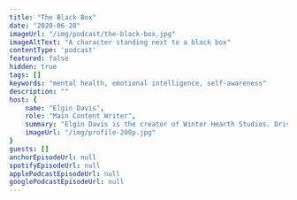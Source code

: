 ```yaml
---
title: "The Black Box"
date: "2020-06-28"
imageUrl: "/img/podcast/the-black-box.jpg"
imageAltText: "A character standing next to a black box"
contentType: 'podcast'
featured: false
hidden: true
tags: []
keywords: "mental health, emotional intelligence, self-awareness"
description: ""
host: {
    name: "Elgin Davis",
    role: "Main Content Writer",
    summary: "Elgin Davis is the creator of Winter Hearth Studios. Driven by a passionate spirit and boundless curiosity, Davis' work seeks to explore the depths of humanity and what it might look like to live a hyper-meaningful existence here on earth.",
    imageUrl: "/img/profile-200p.jpg" 
}
guests: []
anchorEpisodeUrl: null
spotifyEpisodeUrl: null  
applePodcastEpisodeUrl: null  
googlePodcastEpisodeUrl: null 
---
```


